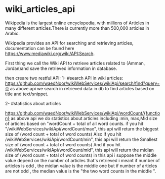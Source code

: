 # wiki_articles_api

Wikipedia is the largest online encyclopedia, with millions of Articles in many different articles.There is currently more than 500,000 articles in Arabic.

Wikipedia provides an API for searching and retrieving articles, documentation can be found here https://www.mediawiki.org/wiki/API:Search.

First thing we call the Wiki API to retrieve articles related to (Amman, Jordan)and save the retrieved information in database.

then creare two restful API: 1- #search API in wiki articles: https://github.com/waedNoor/wikiWebServices/wikiApi/search/find?query={} as above api we search in retrieved data in db to find articles based on title and text/snippet.

2- #statistics about articles

https://github.com/waedNoor/wikiWebServices/wikiApi/wordCount/{function} as above api we do statistics about articles including :min, max,Mid size of articles based on "wordCount + total of all word counts. if you hit "/wikiWebServices/wikiApi/wordCount/max", this api will return the biggest size of (word count + total of word counts) Also if you hit /wikiWebServices/wikiApi/wordCount/min", this api will return the Smallest size of (word count + total of word counts) And if you hit /wikiWebServices/wikiApi/wordCount/mid", this api will return the midian size of (word count + total of word counts) in this api i suppose the middle value depend on the number of articles that's retrieved i meant if number of articles is odd , the midian value is the middle one but if number of articles are not odd , the median value is the "the two word counts in the middle ".
